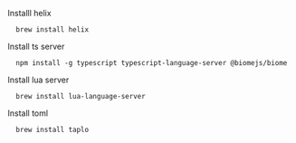 Installl helix
```
  brew install helix
```
  
Install ts server
```
  npm install -g typescript typescript-language-server @biomejs/biome
```

Install lua server

```
  brew install lua-language-server
```

Install toml

```
  brew install taplo
```
